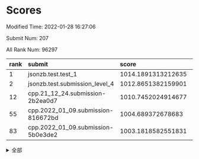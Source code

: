 # Scores

Modified Time: 2022-01-28 16:27:06

Submit Num: 207

All Rank Num: 96297

| rank |               submit               |       score        |       sigma        | pk_num |
| :--- | :--------------------------------- | :----------------- | :----------------- | :----- |
| 1    | jsonzb.test.test_1                 | 1014.1891313212635 | 0.8153018368558399 | 1862   |
| 2    | jsonzb.test.submission_level_4     | 1012.8651382159901 | 0.7836385520681753 | 1861   |
| 12   | cpp.21_12_24.submission-2b2ea0d7   | 1010.7452024914677 | 0.7644938426549451 | 1860   |
| 55   | cpp.2022_01_09.submission-816672bd | 1004.689372678683  | 0.7224227404286855 | 1860   |
| 83   | cpp.2022_01_09.submission-5b0e3de2 | 1003.1818582551831 | 0.7153790254154896 | 1862   |


<details>
<summary>全部</summary>

| rank |                 submit                 |       score        |       sigma        | pk_num |
| :--- | :------------------------------------- | :----------------- | :----------------- | :----- |
| 1    | jsonzb.test.test_1                     | 1014.1891313212635 | 0.8153018368558399 | 1862   |
| 2    | jsonzb.test.submission_level_4         | 1012.8651382159901 | 0.7836385520681753 | 1861   |
| 3    | gobigger.level_3.submission_level_3_9  | 1011.9990041103822 | 0.7662992037578622 | 1860   |
| 4    | gobigger.level_3.submission_level_3_5  | 1011.6318090188839 | 0.7875350434630003 | 1867   |
| 5    | gobigger.level_3.submission_level_3_13 | 1011.5056554152795 | 0.7619915520049231 | 1861   |
| 6    | gobigger.level_3.submission_level_3_31 | 1011.4397210616794 | 0.7911173248307785 | 1865   |
| 7    | gobigger.level_3.submission_level_3_27 | 1011.2984579367777 | 0.7568893811350917 | 1864   |
| 8    | gobigger.level_3.submission_level_3_17 | 1011.1770762299597 | 0.7844328159732873 | 1860   |
| 9    | gobigger.level_3.submission_level_3_39 | 1011.0215690739908 | 0.7533499880730928 | 1854   |
| 10   | gobigger.level_3.submission_level_3_0  | 1010.9036819934661 | 0.7747865895403707 | 1860   |
| 11   | gobigger.level_3.submission_level_3_25 | 1010.8052245867037 | 0.7658479522833291 | 1862   |
| 12   | cpp.21_12_24.submission-2b2ea0d7       | 1010.7452024914677 | 0.7644938426549451 | 1860   |
| 13   | gobigger.level_3.submission_level_3_2  | 1010.6281541492871 | 0.7520248771757412 | 1861   |
| 14   | gobigger.level_3.submission_level_3_21 | 1010.5555519868611 | 0.7528817398333195 | 1860   |
| 15   | gobigger.level_3.submission_level_3_42 | 1010.5131705694238 | 0.7774423812563697 | 1860   |
| 16   | gobigger.level_3.submission_level_3_32 | 1010.5130134826835 | 0.7710334459104841 | 1862   |
| 17   | gobigger.level_3.submission_level_3_16 | 1010.3498100221952 | 0.7657538602775218 | 1856   |
| 18   | gobigger.level_3.submission_level_3_10 | 1010.1735055038272 | 0.7622131192764595 | 1862   |
| 19   | gobigger.level_3.submission_level_3_4  | 1010.1720676565878 | 0.7527159466102077 | 1861   |
| 20   | gobigger.level_3.submission_level_3_49 | 1010.1174682794871 | 0.7721139202975792 | 1862   |
| 21   | gobigger.level_3.submission_level_3_34 | 1010.0558003931213 | 0.7640191791710295 | 1860   |
| 22   | gobigger.level_3.submission_level_3_6  | 1009.8670506129224 | 0.7650824041898563 | 1862   |
| 23   | gobigger.level_3.submission_level_3_19 | 1009.8382261651924 | 0.7574831478751997 | 1859   |
| 24   | gobigger.level_3.submission_level_3_40 | 1009.825881484561  | 0.7605461311209183 | 1867   |
| 25   | gobigger.level_3.submission_level_3_29 | 1009.7405888828397 | 0.7776703308993919 | 1865   |
| 26   | gobigger.level_3.submission_level_3_3  | 1009.6789149855229 | 0.758744306317749  | 1857   |
| 27   | gobigger.level_3.submission_level_3_8  | 1009.6395746820131 | 0.7511906008619526 | 1865   |
| 28   | gobigger.level_3.submission_level_3_43 | 1009.5715762184815 | 0.7571685590228532 | 1862   |
| 29   | gobigger.level_3.submission_level_3_45 | 1009.5694914423684 | 0.7638062067311931 | 1855   |
| 30   | gobigger.level_3.submission_level_3_11 | 1009.5610105214947 | 0.748440753335134  | 1861   |
| 31   | gobigger.level_3.submission_level_3_7  | 1009.5559791323157 | 0.7502812694759707 | 1852   |
| 32   | gobigger.level_3.submission_level_3_20 | 1009.4555018483136 | 0.7574957489559616 | 1863   |
| 33   | gobigger.level_3.submission_level_3_35 | 1009.4173987712173 | 0.7646786464109748 | 1866   |
| 34   | gobigger.level_3.submission_level_3_18 | 1009.3916906762696 | 0.7594816825414238 | 1860   |
| 35   | gobigger.level_3.submission_level_3_37 | 1009.388126072759  | 0.7472888239138386 | 1864   |
| 36   | gobigger.level_3.submission_level_3_47 | 1009.3394488965743 | 0.7369061090162631 | 1866   |
| 37   | gobigger.level_3.submission_level_3_26 | 1009.3239689917709 | 0.754884444831952  | 1858   |
| 38   | gobigger.level_3.submission_level_3_15 | 1009.2798757696424 | 0.7470876519322298 | 1864   |
| 39   | gobigger.level_3.submission_level_3_38 | 1009.1845980384209 | 0.7587467733622512 | 1860   |
| 40   | gobigger.level_3.submission_level_3_28 | 1009.1800314071241 | 0.7392573232066836 | 1861   |
| 41   | gobigger.level_3.submission_level_3_24 | 1009.0866490462264 | 0.74358465262933   | 1862   |
| 42   | gobigger.level_3.submission_level_3_12 | 1009.0694872216203 | 0.7404531301003244 | 1865   |
| 43   | gobigger.level_3.submission_level_3_22 | 1009.0440669754498 | 0.7519205280491112 | 1861   |
| 44   | gobigger.level_3.submission_level_3_14 | 1009.0016694123049 | 0.7684061895456065 | 1865   |
| 45   | gobigger.level_3.submission_level_3_30 | 1008.859455397431  | 0.7407108671563145 | 1863   |
| 46   | gobigger.level_3.submission_level_3_36 | 1008.8145924397809 | 0.7353425362185517 | 1863   |
| 47   | gobigger.level_3.submission_level_3_1  | 1008.755305594842  | 0.7330134095833228 | 1863   |
| 48   | gobigger.level_3.submission_level_3_44 | 1008.6806410667359 | 0.7401805071342515 | 1861   |
| 49   | gobigger.level_3.submission_level_3_41 | 1008.5869547604638 | 0.744004023192016  | 1856   |
| 50   | gobigger.level_3.submission_level_3_23 | 1008.484823475391  | 0.7376352374750252 | 1863   |
| 51   | gobigger.level_3.submission_level_3_48 | 1008.2935120529493 | 0.7376090397554739 | 1858   |
| 52   | gobigger.level_3.submission_level_3_46 | 1008.2202071813985 | 0.7181488147902517 | 1861   |
| 53   | gobigger.level_3.submission_level_3_33 | 1008.1393055591891 | 0.7381870588650985 | 1861   |
| 54   | gobigger.level_1.submission_level_1_32 | 1004.7063807382223 | 0.7174966587983629 | 1859   |
| 55   | cpp.2022_01_09.submission-816672bd     | 1004.689372678683  | 0.7224227404286855 | 1860   |
| 56   | gobigger.level_1.submission_level_1_15 | 1004.6417728444253 | 0.7039674599675718 | 1863   |
| 57   | gobigger.level_1.submission_level_1_5  | 1004.5138444326182 | 0.7169694089762928 | 1858   |
| 58   | gobigger.level_1.submission_level_1_21 | 1004.4870438394556 | 0.7207446651297531 | 1864   |
| 59   | gobigger.level_1.submission_level_1_0  | 1004.4623402822206 | 0.727035954174268  | 1861   |
| 60   | gobigger.level_1.submission_level_1_3  | 1004.4508701017697 | 0.7220464490115268 | 1856   |
| 61   | gobigger.level_1.submission_level_1_20 | 1004.2097173242748 | 0.7357343711561416 | 1865   |
| 62   | gobigger.level_1.submission_level_1_6  | 1004.1326537663604 | 0.7113973906889669 | 1865   |
| 63   | gobigger.level_1.submission_level_1_39 | 1004.0864762731534 | 0.719560739807437  | 1863   |
| 64   | gobigger.level_1.submission_level_1_37 | 1003.946210691601  | 0.7047545290285925 | 1862   |
| 65   | gobigger.level_1.submission_level_1_45 | 1003.9226091433927 | 0.7088608030222879 | 1861   |
| 66   | gobigger.level_1.submission_level_1_16 | 1003.9028804310113 | 0.7204433768141898 | 1855   |
| 67   | gobigger.level_1.submission_level_1_17 | 1003.8428482625636 | 0.7178216673941549 | 1857   |
| 68   | gobigger.level_1.submission_level_1_34 | 1003.8122465604731 | 0.7084835494175306 | 1864   |
| 69   | gobigger.level_1.submission_level_1_13 | 1003.690153166474  | 0.7156775153387687 | 1860   |
| 70   | gobigger.level_1.submission_level_1_36 | 1003.6847936893822 | 0.7156084950273638 | 1863   |
| 71   | gobigger.level_1.submission_level_1_28 | 1003.575648077159  | 0.720052004949541  | 1860   |
| 72   | gobigger.level_1.submission_level_1_11 | 1003.5727304472814 | 0.7200382000888295 | 1860   |
| 73   | gobigger.level_1.submission_level_1_7  | 1003.5580290257479 | 0.707260910791948  | 1858   |
| 74   | gobigger.level_1.submission_level_1_9  | 1003.4805598815734 | 0.7165911925894514 | 1859   |
| 75   | gobigger.level_1.submission_level_1_12 | 1003.4733536684759 | 0.7171471656117476 | 1858   |
| 76   | gobigger.level_1.submission_level_1_24 | 1003.4115872728751 | 0.7112816308641176 | 1863   |
| 77   | gobigger.level_1.submission_level_1_48 | 1003.4010498054886 | 0.7205062703971705 | 1862   |
| 78   | gobigger.level_1.submission_level_1_8  | 1003.3550523334793 | 0.7193959236839618 | 1857   |
| 79   | gobigger.level_1.submission_level_1_42 | 1003.3148329504837 | 0.720656287976829  | 1859   |
| 80   | gobigger.level_1.submission_level_1_1  | 1003.3122433074736 | 0.7136480883135357 | 1860   |
| 81   | gobigger.level_1.submission_level_1_27 | 1003.2932440253693 | 0.7051343271644012 | 1865   |
| 82   | gobigger.level_1.submission_level_1_43 | 1003.2255301620532 | 0.7103550909574654 | 1861   |
| 83   | cpp.2022_01_09.submission-5b0e3de2     | 1003.1818582551831 | 0.7153790254154896 | 1862   |
| 84   | gobigger.level_1.submission_level_1_40 | 1003.1406439880018 | 0.7073495303060964 | 1864   |
| 85   | gobigger.level_1.submission_level_1_35 | 1003.0437052216275 | 0.7177735017198041 | 1866   |
| 86   | gobigger.level_1.submission_level_1_49 | 1002.9827381035492 | 0.7162174994395033 | 1865   |
| 87   | gobigger.level_1.submission_level_1_25 | 1002.9454000687163 | 0.7133743861543478 | 1859   |
| 88   | gobigger.level_1.submission_level_1_41 | 1002.9327100976286 | 0.7118605438327757 | 1863   |
| 89   | gobigger.level_1.submission_level_1_18 | 1002.9318718064965 | 0.7178648531309039 | 1863   |
| 90   | gobigger.level_1.submission_level_1_33 | 1002.8716231886607 | 0.7241884160015895 | 1855   |
| 91   | gobigger.level_1.submission_level_1_46 | 1002.8222515400344 | 0.7101896021008981 | 1856   |
| 92   | gobigger.level_1.submission_level_1_2  | 1002.7740555636307 | 0.7106405777443153 | 1864   |
| 93   | gobigger.level_1.submission_level_1_29 | 1002.737581720523  | 0.7131050243347404 | 1862   |
| 94   | gobigger.level_1.submission_level_1_44 | 1002.6623111795002 | 0.7156360646559786 | 1865   |
| 95   | gobigger.level_1.submission_level_1_22 | 1002.6613656842887 | 0.7141512769278614 | 1861   |
| 96   | gobigger.level_1.submission_level_1_30 | 1002.4518395079583 | 0.7163058482893535 | 1858   |
| 97   | gobigger.level_1.submission_level_1_26 | 1002.4326031898347 | 0.7160485955222624 | 1858   |
| 98   | gobigger.level_1.submission_level_1_19 | 1002.3978317007407 | 0.7106790398754266 | 1860   |
| 99   | gobigger.level_1.submission_level_1_14 | 1002.3444951234316 | 0.7170582876507691 | 1852   |
| 100  | gobigger.level_1.submission_level_1_31 | 1002.3406185338438 | 0.7244883433048901 | 1861   |
| 101  | gobigger.level_1.submission_level_1_10 | 1002.2033414330881 | 0.7222291099150522 | 1860   |
| 102  | gobigger.level_1.submission_level_1_23 | 1002.0057713473723 | 0.7213844918515304 | 1861   |
| 103  | gobigger.level_1.submission_level_1_47 | 1001.8300782279044 | 0.7126021530650546 | 1866   |
| 104  | gobigger.level_1.submission_level_1_4  | 1001.6309108950762 | 0.712551486337245  | 1862   |
| 105  | gobigger.level_1.submission_level_1_38 | 1000.8454833718229 | 0.71226940915982   | 1860   |
| 106  | gobigger.random.submission_random_39   | 997.3538183408456  | 0.7114713974851337 | 1860   |
| 107  | gobigger.random.submission_random_27   | 997.2846048688401  | 0.7013984567804775 | 1860   |
| 108  | gobigger.random.submission_random_37   | 997.2116288963288  | 0.7097674575801065 | 1861   |
| 109  | gobigger.random.submission_random_41   | 997.1679760463771  | 0.7097038189414437 | 1858   |
| 110  | gobigger.random.submission_random_28   | 996.9675644500546  | 0.7002939219864485 | 1857   |
| 111  | gobigger.random.submission_random_14   | 996.7834282269656  | 0.6963085220004263 | 1859   |
| 112  | gobigger.random.submission_random_10   | 996.7581367474769  | 0.7043896088013549 | 1861   |
| 113  | gobigger.random.submission_random_45   | 996.7157325821701  | 0.7031091406880485 | 1862   |
| 114  | gobigger.random.submission_random_23   | 996.6814568185989  | 0.7193933582418437 | 1859   |
| 115  | gobigger.random.submission_random_5    | 996.6212503396295  | 0.7129744275645933 | 1860   |
| 116  | gobigger.random.submission_random_29   | 996.5833555539525  | 0.7248615549351561 | 1854   |
| 117  | gobigger.random.submission_random_18   | 996.4730681004571  | 0.7042658310648363 | 1858   |
| 118  | gobigger.random.submission_random_6    | 996.4401254859781  | 0.7039345846900288 | 1862   |
| 119  | gobigger.random.submission_random_16   | 996.3848412879646  | 0.7105341339209084 | 1861   |
| 120  | gobigger.random.submission_random_21   | 996.3648758675643  | 0.7067138437416599 | 1861   |
| 121  | gobigger.random.submission_random_0    | 996.3442619448697  | 0.7138890011954564 | 1865   |
| 122  | gobigger.random.submission_random_26   | 996.2568920090837  | 0.7060458725788379 | 1859   |
| 123  | gobigger.random.submission_random_19   | 996.2561675454798  | 0.7097230638628744 | 1858   |
| 124  | gobigger.random.submission_random_9    | 996.252594824569   | 0.717883888497222  | 1859   |
| 125  | gobigger.random.submission_random_36   | 996.2001794264053  | 0.7103445962352142 | 1865   |
| 126  | gobigger.random.submission_random_17   | 996.1486539956232  | 0.7148894019474651 | 1861   |
| 127  | gobigger.random.submission_random_38   | 996.1361877059652  | 0.6972202969784997 | 1857   |
| 128  | gobigger.random.submission_random_31   | 996.0917489803935  | 0.7144574924206961 | 1862   |
| 129  | gobigger.random.submission_random_34   | 996.0802556175089  | 0.7141185736114105 | 1861   |
| 130  | gobigger.random.submission_random_11   | 996.0525369060273  | 0.7089825219058    | 1864   |
| 131  | gobigger.random.submission_random_22   | 995.9179947859486  | 0.7145138056698603 | 1863   |
| 132  | gobigger.random.submission_random_49   | 995.8556031242998  | 0.720040668994157  | 1857   |
| 133  | gobigger.random.submission_random_30   | 995.7537547051027  | 0.7145568285556106 | 1864   |
| 134  | gobigger.random.submission_random_4    | 995.6773691137772  | 0.7327084572678378 | 1866   |
| 135  | gobigger.random.submission_random_43   | 995.6428351366213  | 0.7046957174593834 | 1862   |
| 136  | gobigger.random.submission_random_42   | 995.6314530372034  | 0.6954893149443536 | 1859   |
| 137  | gobigger.random.submission_random_13   | 995.6259707087763  | 0.7114328133191212 | 1865   |
| 138  | gobigger.random.submission_random_48   | 995.6015637230829  | 0.7112492157734301 | 1860   |
| 139  | gobigger.random.submission_random_46   | 995.5612272388057  | 0.7194945007498623 | 1864   |
| 140  | gobigger.random.submission_random_40   | 995.5019139661604  | 0.7045663221734126 | 1865   |
| 141  | gobigger.random.submission_random_7    | 995.4867195503484  | 0.7183421420722029 | 1862   |
| 142  | gobigger.random.submission_random_33   | 995.4797324522741  | 0.7055236341697959 | 1864   |
| 143  | gobigger.random.submission_random_35   | 995.4595320558701  | 0.718588682908621  | 1861   |
| 144  | gobigger.random.submission_random_8    | 995.4478590647029  | 0.7181021222795622 | 1854   |
| 145  | gobigger.random.submission_random_24   | 995.4426746718676  | 0.7178295750727693 | 1860   |
| 146  | gobigger.random.submission_random_2    | 995.4388802895043  | 0.7006846700226829 | 1861   |
| 147  | gobigger.random.submission_random_12   | 995.4384858097545  | 0.711045222266019  | 1861   |
| 148  | gobigger.random.submission_random_3    | 995.3329724087483  | 0.704722407200491  | 1858   |
| 149  | gobigger.random.submission_random_44   | 995.1184865013659  | 0.714891030470357  | 1861   |
| 150  | gobigger.random.submission_random_15   | 995.1108889312802  | 0.7169770319405652 | 1859   |
| 151  | gobigger.random.submission_random_25   | 994.9996215180456  | 0.7157322830845264 | 1862   |
| 152  | gobigger.random.submission_random_20   | 994.952863462857   | 0.7093887809495251 | 1866   |
| 153  | gobigger.random.submission_random_1    | 994.8744007399567  | 0.7019109640868559 | 1856   |
| 154  | gobigger.random.submission_random_47   | 994.8546577297683  | 0.7126281731465312 | 1861   |
| 155  | gobigger.random.submission_random_32   | 994.7897373988527  | 0.7230838368953034 | 1858   |
| 156  | gobigger.level_2.submission_level_2_32 | 993.6090127139099  | 0.7390920867982279 | 1863   |
| 157  | gobigger.level_2.submission_level_2_15 | 993.5746866935301  | 0.7670204484289498 | 1859   |
| 158  | gobigger.level_2.submission_level_2_40 | 993.5399950429163  | 0.7229069823122827 | 1862   |
| 159  | gobigger.level_2.submission_level_2_23 | 993.5015113058511  | 0.7138846998660835 | 1860   |
| 160  | gobigger.level_2.submission_level_2_25 | 993.4699867499515  | 0.7357245560686312 | 1866   |
| 161  | gobigger.level_2.submission_level_2_34 | 993.3913010767056  | 0.7508041914990614 | 1863   |
| 162  | gobigger.level_2.submission_level_2_22 | 993.379659252175   | 0.7293000401299129 | 1863   |
| 163  | gobigger.level_2.submission_level_2_48 | 993.3204724780635  | 0.7499478187359523 | 1866   |
| 164  | gobigger.level_2.submission_level_2_16 | 993.2456745814915  | 0.7328627083799376 | 1858   |
| 165  | gobigger.level_2.submission_level_2_10 | 993.1742583703074  | 0.7420286249738431 | 1862   |
| 166  | gobigger.level_2.submission_level_2_46 | 993.1246745414634  | 0.7298752843899442 | 1863   |
| 167  | gobigger.level_2.submission_level_2_26 | 992.9971719090652  | 0.7312055795872702 | 1858   |
| 168  | gobigger.level_2.submission_level_2_3  | 992.8868730830932  | 0.7275363070386234 | 1859   |
| 169  | gobigger.level_2.submission_level_2_0  | 992.8364386575579  | 0.7402983653884744 | 1857   |
| 170  | gobigger.level_2.submission_level_2_31 | 992.8073226764517  | 0.7294711443124344 | 1861   |
| 171  | gobigger.level_2.submission_level_2_17 | 992.7320219932308  | 0.734672625944487  | 1858   |
| 172  | gobigger.level_2.submission_level_2_19 | 992.6717522824122  | 0.7437865592065998 | 1857   |
| 173  | gobigger.level_2.submission_level_2_4  | 992.5372225687556  | 0.7482772381803796 | 1862   |
| 174  | gobigger.level_2.submission_level_2_1  | 992.423004878332   | 0.7371041892269787 | 1863   |
| 175  | gobigger.level_2.submission_level_2_6  | 992.3975010925561  | 0.7646775249066935 | 1860   |
| 176  | gobigger.level_2.submission_level_2_39 | 992.2920656582249  | 0.7500965277004615 | 1862   |
| 177  | gobigger.level_2.submission_level_2_18 | 992.2919717218437  | 0.7551564060708471 | 1857   |
| 178  | gobigger.level_2.submission_level_2_29 | 992.2739620026567  | 0.7470639088622343 | 1859   |
| 179  | gobigger.level_2.submission_level_2_9  | 992.2554193569238  | 0.7467413707537292 | 1860   |
| 180  | gobigger.level_2.submission_level_2_49 | 992.2263065683746  | 0.7466980872948746 | 1866   |
| 181  | gobigger.level_2.submission_level_2_36 | 992.1210143348293  | 0.7600935637987758 | 1867   |
| 182  | gobigger.level_2.submission_level_2_41 | 992.0909525981     | 0.7565443518666416 | 1857   |
| 183  | gobigger.level_2.submission_level_2_27 | 992.0449170806714  | 0.7356637316666496 | 1863   |
| 184  | gobigger.level_2.submission_level_2_37 | 992.0247294108818  | 0.7579818840933811 | 1861   |
| 185  | gobigger.level_2.submission_level_2_30 | 992.0069516803752  | 0.7469847789235695 | 1860   |
| 186  | gobigger.level_2.submission_level_2_2  | 991.9902907146892  | 0.7444413340185836 | 1861   |
| 187  | gobigger.level_2.submission_level_2_14 | 991.9812929119224  | 0.7526205197995097 | 1864   |
| 188  | gobigger.level_2.submission_level_2_42 | 991.9402149763519  | 0.7493161559430522 | 1862   |
| 189  | gobigger.level_2.submission_level_2_33 | 991.8466181470199  | 0.7474713748735476 | 1857   |
| 190  | gobigger.level_2.submission_level_2_24 | 991.6539010053777  | 0.775843904096447  | 1859   |
| 191  | gobigger.level_2.submission_level_2_28 | 991.6039709167467  | 0.741533938191675  | 1857   |
| 192  | gobigger.level_2.submission_level_2_35 | 991.5708004231826  | 0.7404393537614374 | 1862   |
| 193  | gobigger.level_2.submission_level_2_43 | 991.4395801340376  | 0.7471318100744689 | 1859   |
| 194  | gobigger.level_2.submission_level_2_12 | 991.4136041974948  | 0.7671355550283389 | 1861   |
| 195  | gobigger.level_2.submission_level_2_20 | 991.3397196395302  | 0.7636076599792997 | 1858   |
| 196  | gobigger.level_2.submission_level_2_13 | 991.2207967952942  | 0.7618097177240105 | 1860   |
| 197  | gobigger.level_2.submission_level_2_38 | 991.165230223092   | 0.7531569295562309 | 1857   |
| 198  | gobigger.level_2.submission_level_2_8  | 991.1248715386232  | 0.7580317346061554 | 1870   |
| 199  | gobigger.level_2.submission_level_2_21 | 990.9701759812102  | 0.7727168140844166 | 1860   |
| 200  | gobigger.level_2.submission_level_2_45 | 990.8519985572722  | 0.7435093674840039 | 1857   |
| 201  | gobigger.level_2.submission_level_2_44 | 990.8110269975219  | 0.7569775216255441 | 1859   |
| 202  | gobigger.level_2.submission_level_2_47 | 990.5557050008259  | 0.7494686957269967 | 1860   |
| 203  | gobigger.level_2.submission_level_2_5  | 990.3146724348294  | 0.7628518081340049 | 1861   |
| 204  | gobigger.level_2.submission_level_2_7  | 989.98513667567    | 0.7659291197237912 | 1855   |
| 205  | gobigger.level_2.submission_level_2_11 | 989.5134624150593  | 0.803571874210762  | 1853   |
| 206  | gobigger.none.submission_none_1        | 977.3454768207249  | 1.2308678428983626 | 1862   |
| 207  | gobigger.none.submission_none_0        | 976.2689903827543  | 1.343960589503866  | 1862   |

</details>